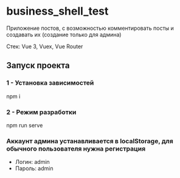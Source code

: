 # business_shell_test

Приложение постов, с возможностью комментировать посты и создавать их (создание только для админа)

Стек: Vue 3, Vuex, Vue Router

## Запуск проекта

### 1 - Установка зависимостей

npm i

### 2 - Режим разработки

npm run serve

### Аккаунт админа устанавливается в localStorage, для обычного пользователя нужна регистрация

- Логин: admin
- Пароль: admin
